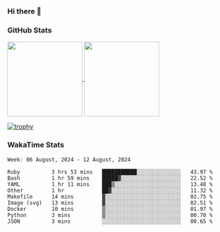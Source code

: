 ### Hi there 👋

### GitHub Stats

<a href="https://github.com/anuraghazra/github-readme-stats">
  <img align="center" height="170px" src="https://github-readme-stats.vercel.app/api/top-langs/?username=tksfjt1024&layout=compact&count_private=true&show_icons=true&show_icons=true&theme=graywhite" />
</a>
<a href="https://github.com/anuraghazra/github-readme-stats">
  <img align="center" height="170px" src="https://github-readme-stats.vercel.app/api?username=tksfjt1024&count_private=true&show_icons=true&show_icons=true&theme=graywhite" />
</a>

[![trophy](https://github-profile-trophy.vercel.app/?username=tksfjt1024)](https://github.com/ryo-ma/github-profile-trophy)

### WakaTime Stats

<!--START_SECTION:waka-->
```text
Week: 06 August, 2024 - 12 August, 2024

Ruby          3 hrs 53 mins   ███████████░░░░░░░░░░░░░░   43.97 % 
Bash          1 hr 59 mins    █████▓░░░░░░░░░░░░░░░░░░░   22.52 % 
YAML          1 hr 11 mins    ███▒░░░░░░░░░░░░░░░░░░░░░   13.48 % 
Other         1 hr            ██▓░░░░░░░░░░░░░░░░░░░░░░   11.32 % 
Makefile      14 mins         ▓░░░░░░░░░░░░░░░░░░░░░░░░   02.75 % 
Image (svg)   13 mins         ▓░░░░░░░░░░░░░░░░░░░░░░░░   02.51 % 
Docker        10 mins         ▒░░░░░░░░░░░░░░░░░░░░░░░░   01.97 % 
Python        3 mins          ▒░░░░░░░░░░░░░░░░░░░░░░░░   00.70 % 
JSON          3 mins          ░░░░░░░░░░░░░░░░░░░░░░░░░   00.65 % 
```
<!--END_SECTION:waka-->
